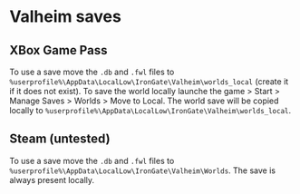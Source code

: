 # Valheim saves

## XBox Game Pass

To use a save move the `.db` and `.fwl` files to `%userprofile%\AppData\LocalLow\IronGate\Valheim\worlds_local` (create it if it does not exist).
To save the world locally launche the game > Start > Manage Saves > Worlds > Move to Local. The world save will be copied locally to `%userprofile%\AppData\LocalLow\IronGate\Valheim\worlds_local`.

## Steam (untested)

To use a save move the `.db` and `.fwl` files to `%userprofile%\AppData\LocalLow\IronGate\Valheim\Worlds`.
The save is always present locally.
